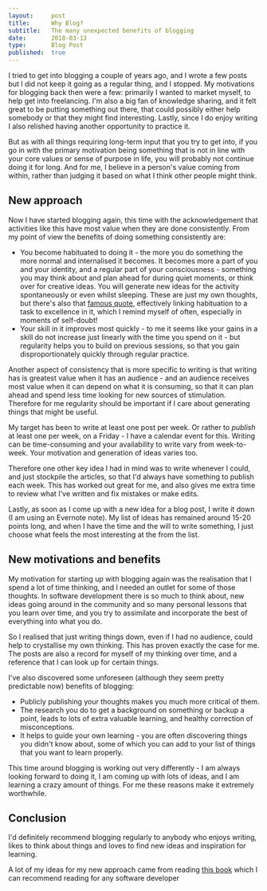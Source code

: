 ```yaml
---
layout:     post
title:      Why Blog?
subtitle:   The many unexpected benefits of blogging
date:       2018-03-13
type:       Blog Post
published:  true
---
```


I tried to get into blogging a couple of years ago, and I wrote a few posts but I did not keep it going as a regular thing, and I stopped. My motivations for blogging back then were a few: primarily I wanted to market myself, to help get into freelancing. I'm also a big fan of knowledge sharing, and it felt great to be putting something out there, that could possibly either help somebody or that they might find interesting. Lastly, since I do enjoy writing I also relished having another opportunity to practice it.

But as with all things requiring long-term input that you try to get into, if you go in with the primary motivation being something that is not in line with your core values or sense of purpose in life, you will probably not continue doing it for long. And for me, I believe in a person's value coming from within, rather than judging it based on what I think other people might think.

## New approach
Now I have started blogging again, this time with the acknowledgement that activities like this have most value when they are done consistently. From my point of view the benefits of doing something consistently are:

- You become habituated to doing it - the more you do something the more normal and internalised it becomes. It becomes more a part of you and your identity, and a regular part of your consciousness - something you may think about and plan ahead for during quiet moments, or think over for creative ideas. You will generate new ideas for the activity spontaneously or even whilst sleeping. These are just my own thoughts, but there's also that [famous quote](https://www.brainyquote.com/quotes/will_durant_145967), effectively linking habituation to a task to excellence in it, which I remind myself of often, especially in moments of self-doubt!
- Your skill in it improves most quickly - to me it seems like your gains in a skill do not increase just linearly with the time you spend on it - but regularity helps you to build on previous sessions, so that you gain disproportionately quickly through regular practice.

Another aspect of consistency that is more specific to writing is that writing has is greatest value when it has an audience - and an audience receives most value when it can depend on what it is consuming, so that it can plan ahead and spend less time looking for new sources of stimulation. Therefore for me regularity should be important if I care about generating things that might be useful.

My target has been to write at least one post per week. Or rather to *publish* at least one per week, on a Friday - I have a calendar event for this. Writing can be time-consuming and your availability to write vary from week-to-week. Your motivation and generation of ideas varies too.

Therefore one other key idea I had in mind was to write whenever I could, and just stockpile the articles, so that I'd always have something to publish each week. This has worked out great for me, and also gives me extra time to review what I've written and fix mistakes or make edits.

Lastly, as soon as I come up with a new idea for a blog post, I write it down (I am using an Evernote note). My list of ideas has remained around 15-20 points long, and when I have the time and the will to write something, I just choose what feels the most interesting at the from the list.

## New motivations and benefits
My motivation for starting up with blogging again was the realisation that I spend a lot of time thinking, and I needed an outlet for some of those thoughts. In software development there is so much to think about, new ideas going around in the community and so many personal lessons that you learn over time, and you try to assimilate and incorporate the best of everything into what you do.

So I realised that just writing things down, even if I had no audience, could help to crystallise my own thinking. This has proven exactly the case for me. The posts are also a record for myself of my thinking over time, and a reference that I can look up for certain things.

I've also discovered some unforeseen (although they seem pretty predictable now) benefits of blogging:

- Publicly publishing your thoughts makes you much more critical of them.
- The research you do to get a background on something or backup a point, leads to lots of extra valuable learning, and healthy correction of misconceptions.
- It helps to guide your own learning - you are often discovering things you didn't know about, some of which you can add to your list of things that you want to learn properly.

This time around blogging is working out very differently - I am always looking forward to doing it, I am coming up with lots of ideas, and I am learning a crazy amount of things. For me these reasons make it extremely worthwhile.

## Conclusion
I'd definitely recommend blogging regularly to anybody who enjoys writing, likes to think about things and loves to find new ideas and inspiration for learning.

A lot of my ideas for my new approach came from reading [this book](https://www.manning.com/books/soft-skills) which I can recommend reading for any software developer